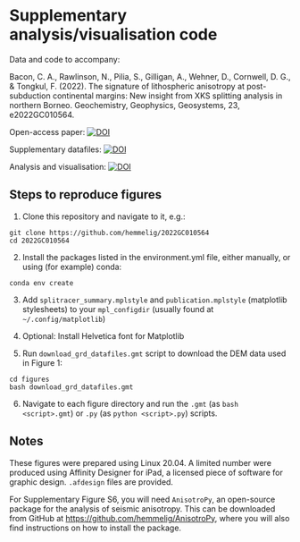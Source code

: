 # Supplementary analysis/visualisation code
Data and code to accompany:

Bacon, C. A., Rawlinson, N., Pilia, S., Gilligan, A., Wehner, D., Cornwell, D. G., & Tongkul, F. (2022). The signature of lithospheric anisotropy at post-subduction continental margins: New insight from XKS splitting analysis in northern Borneo. Geochemistry, Geophysics, Geosystems, 23, e2022GC010564. 

Open-access paper: [![DOI](https://img.shields.io/badge/G-cubed-10.1029/2022GC010564-blue)](https://doi.org/10.1029/2022GC010564)

Supplementary datafiles: [![DOI](https://zenodo.org/badge/DOI/10.5281/zenodo.6461787.svg)](https://doi.org/10.5281/zenodo.6461787)

Analysis and visualisation: [![DOI](https://zenodo.org/badge/DOI/10.5281/zenodo.6480581.svg)](https://doi.org/10.5281/zenodo.6480581)

## Steps to reproduce figures
1. Clone this repository and navigate to it, e.g.:

```
git clone https://github.com/hemmelig/2022GC010564
cd 2022GC010564
```

2. Install the packages listed in the environment.yml file, either manually, or using (for example) conda:

```
conda env create
```

3. Add `splitracer_summary.mplstyle` and `publication.mplstyle` (matplotlib stylesheets) to your `mpl_configdir` (usually found at `~/.config/matplotlib`)

4. Optional: Install Helvetica font for Matplotlib

5. Run `download_grd_datafiles.gmt` script to download the DEM data used in Figure 1:

```
cd figures
bash download_grd_datafiles.gmt
```

6. Navigate to each figure directory and run the `.gmt` (as `bash <script>.gmt`) or `.py` (as `python <script>.py`) scripts.

## Notes
These figures were prepared using Linux 20.04. A limited number were produced using Affinity Designer for iPad, a licensed piece of software for graphic design. `.afdesign` files are provided.

For Supplementary Figure S6, you will need `AnisotroPy`, an open-source package for the analysis of seismic anisotropy. This can be downloaded from GitHub at https://github.com/hemmelig/AnisotroPy, where you will also find instructions on how to install the package.
